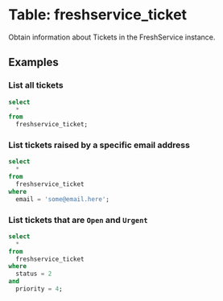 # Table: freshservice_ticket

Obtain information about Tickets in the FreshService instance.

## Examples

### List all tickets

```sql
select
  *
from
  freshservice_ticket;
```

### List tickets raised by a specific email address

```sql
select
  *
from
  freshservice_ticket
where
  email = 'some@email.here';
```

### List tickets that are `Open` and `Urgent`

```sql
select
  *
from
  freshservice_ticket
where
  status = 2
and 
  priority = 4;
```
